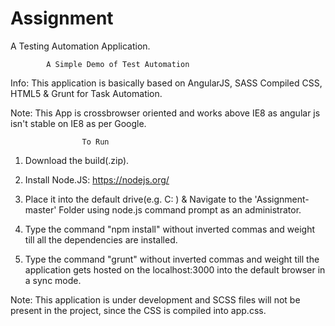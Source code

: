 # Assignment
A Testing Automation Application.

			A Simple Demo of Test Automation

Info: This application is basically based on AngularJS, SASS Compiled CSS, HTML5 & Grunt for Task Automation.

Note: This App is crossbrowser oriented and works above IE8 as angular js isn't stable on IE8 as per Google.

					To Run

1. Download the build(.zip). 
 	
2. Install Node.JS:                               						https://nodejs.org/

3. Place it into the default drive(e.g. C:
) & Navigate to the 'Assignment-master' Folder using node.js command prompt as an administrator.

4. Type the command "npm install" without inverted commas and weight till all the dependencies are installed.

5. Type the command "grunt" without inverted commas and weight till the application gets hosted on the localhost:3000 into the default browser in a sync mode.

Note: This application is under development and SCSS files will not be present in the project, since the CSS is compiled into app.css.  
